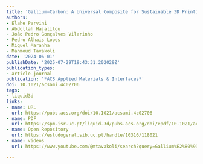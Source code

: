 ```yaml
---
title: 'Gallium–Carbon: A Universal Composite for Sustainable 3D Printing of Integrated Sensor–Heater–Battery Systems in Wearable and Recyclable Electronics'
authors:
- Elahe Parvini
- Abdollah Hajalilou
- João Pedro Gonçalves Vilarinho
- Pedro Alhais Lopes
- Miguel Maranha
- Mahmoud Tavakoli
date: '2024-06-01'
publishDate: '2025-07-29T19:43:31.202029Z'
publication_types:
- article-journal
publication: '*ACS Applied Materials & Interfaces*'
doi: 10.1021/acsami.4c02706
tags:
- liquid3d
links:
- name: URL
  url: https://pubs.acs.org/doi/10.1021/acsami.4c02706
- name: PDF
  url: https://spm.isr.uc.pt/liquid-3d/pubs.acs.org/doi/epdf/10.1021/acsami.4c02706?ref=article_openPDF
- name: Open Repository
  url: https://estudogeral.sib.uc.pt/handle/10316/118021
- name: videos
  url: https://www.youtube.com/@mtavakoli/search?query=Gallium%E2%80%93Carbon%3A%20A%20Universal%20Composite%20for%20Sustainable%203D%20Printing%20of%20Integrated%20Sensor%E2%80%93Heater%E2%80%93Battery%20Systems%20in%20Wearable%20and%20Recyclable%20Electronics

---
```

